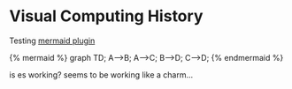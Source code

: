 # Visual Computing History

Testing [mermaid plugin](http://plugins.gitbook.com/plugin/mermaid)

{% mermaid %}
graph TD;
  A-->B;
  A-->C;
  B-->D;
  C-->D;
{% endmermaid %}

is es working?
seems to be working like a charm...